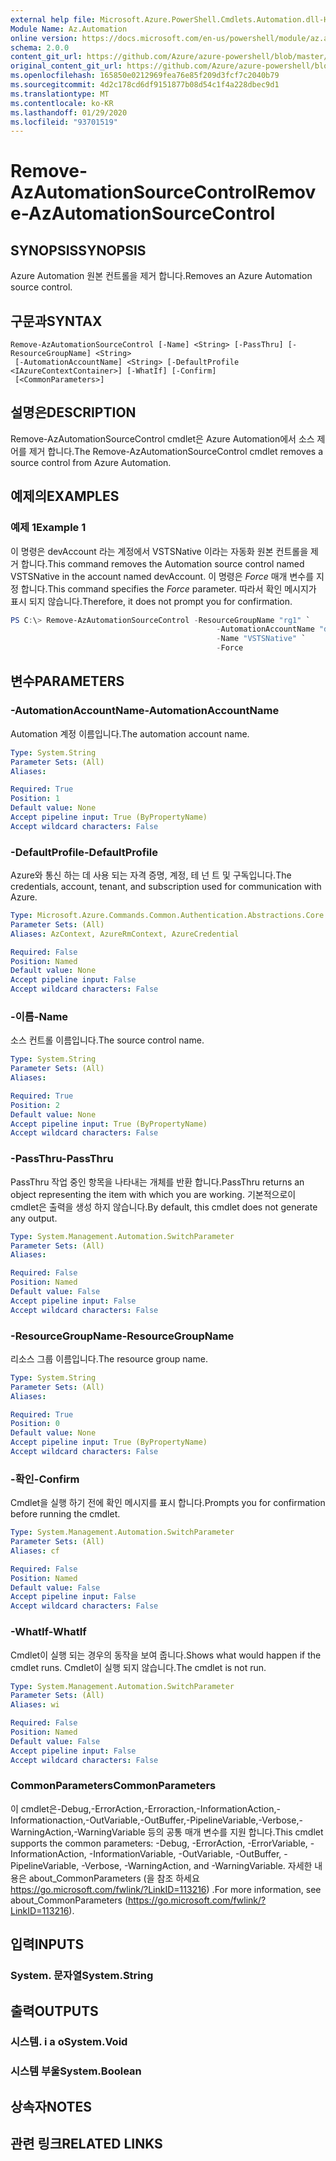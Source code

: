 ```yaml
---
external help file: Microsoft.Azure.PowerShell.Cmdlets.Automation.dll-Help.xml
Module Name: Az.Automation
online version: https://docs.microsoft.com/en-us/powershell/module/az.automation/remove-azautomationsourcecontrol
schema: 2.0.0
content_git_url: https://github.com/Azure/azure-powershell/blob/master/src/Automation/Automation/help/Remove-AzAutomationSourceControl.md
original_content_git_url: https://github.com/Azure/azure-powershell/blob/master/src/Automation/Automation/help/Remove-AzAutomationSourceControl.md
ms.openlocfilehash: 165850e0212969fea76e85f209d3fcf7c2040b79
ms.sourcegitcommit: 4d2c178cd6df9151877b08d54c1f4a228dbec9d1
ms.translationtype: MT
ms.contentlocale: ko-KR
ms.lasthandoff: 01/29/2020
ms.locfileid: "93701519"
---
```

# <span data-ttu-id="5521a-101">Remove-AzAutomationSourceControl</span><span class="sxs-lookup"><span data-stu-id="5521a-101">Remove-AzAutomationSourceControl</span></span>

## <span data-ttu-id="5521a-102">SYNOPSIS</span><span class="sxs-lookup"><span data-stu-id="5521a-102">SYNOPSIS</span></span>
<span data-ttu-id="5521a-103">Azure Automation 원본 컨트롤을 제거 합니다.</span><span class="sxs-lookup"><span data-stu-id="5521a-103">Removes an Azure Automation source control.</span></span>

## <span data-ttu-id="5521a-104">구문과</span><span class="sxs-lookup"><span data-stu-id="5521a-104">SYNTAX</span></span>

```
Remove-AzAutomationSourceControl [-Name] <String> [-PassThru] [-ResourceGroupName] <String>
 [-AutomationAccountName] <String> [-DefaultProfile <IAzureContextContainer>] [-WhatIf] [-Confirm]
 [<CommonParameters>]
```

## <span data-ttu-id="5521a-105">설명은</span><span class="sxs-lookup"><span data-stu-id="5521a-105">DESCRIPTION</span></span>
<span data-ttu-id="5521a-106">Remove-AzAutomationSourceControl cmdlet은 Azure Automation에서 소스 제어를 제거 합니다.</span><span class="sxs-lookup"><span data-stu-id="5521a-106">The Remove-AzAutomationSourceControl cmdlet removes a source control from Azure Automation.</span></span>

## <span data-ttu-id="5521a-107">예제의</span><span class="sxs-lookup"><span data-stu-id="5521a-107">EXAMPLES</span></span>

### <span data-ttu-id="5521a-108">예제 1</span><span class="sxs-lookup"><span data-stu-id="5521a-108">Example 1</span></span>
<span data-ttu-id="5521a-109">이 명령은 devAccount 라는 계정에서 VSTSNative 이라는 자동화 원본 컨트롤을 제거 합니다.</span><span class="sxs-lookup"><span data-stu-id="5521a-109">This command removes the Automation source control named VSTSNative in the account named devAccount.</span></span>
<span data-ttu-id="5521a-110">이 명령은 *Force* 매개 변수를 지정 합니다.</span><span class="sxs-lookup"><span data-stu-id="5521a-110">This command specifies the *Force* parameter.</span></span> <span data-ttu-id="5521a-111">따라서 확인 메시지가 표시 되지 않습니다.</span><span class="sxs-lookup"><span data-stu-id="5521a-111">Therefore, it does not prompt you for confirmation.</span></span>

```powershell
PS C:\> Remove-AzAutomationSourceControl -ResourceGroupName "rg1" `
                                              -AutomationAccountName "devAccount" `
                                              -Name "VSTSNative" `
                                              -Force
```

## <span data-ttu-id="5521a-112">변수</span><span class="sxs-lookup"><span data-stu-id="5521a-112">PARAMETERS</span></span>

### <span data-ttu-id="5521a-113">-AutomationAccountName</span><span class="sxs-lookup"><span data-stu-id="5521a-113">-AutomationAccountName</span></span>
<span data-ttu-id="5521a-114">Automation 계정 이름입니다.</span><span class="sxs-lookup"><span data-stu-id="5521a-114">The automation account name.</span></span>

```yaml
Type: System.String
Parameter Sets: (All)
Aliases:

Required: True
Position: 1
Default value: None
Accept pipeline input: True (ByPropertyName)
Accept wildcard characters: False
```

### <span data-ttu-id="5521a-115">-DefaultProfile</span><span class="sxs-lookup"><span data-stu-id="5521a-115">-DefaultProfile</span></span>
<span data-ttu-id="5521a-116">Azure와 통신 하는 데 사용 되는 자격 증명, 계정, 테 넌 트 및 구독입니다.</span><span class="sxs-lookup"><span data-stu-id="5521a-116">The credentials, account, tenant, and subscription used for communication with Azure.</span></span>

```yaml
Type: Microsoft.Azure.Commands.Common.Authentication.Abstractions.Core.IAzureContextContainer
Parameter Sets: (All)
Aliases: AzContext, AzureRmContext, AzureCredential

Required: False
Position: Named
Default value: None
Accept pipeline input: False
Accept wildcard characters: False
```

### <span data-ttu-id="5521a-117">-이름</span><span class="sxs-lookup"><span data-stu-id="5521a-117">-Name</span></span>
<span data-ttu-id="5521a-118">소스 컨트롤 이름입니다.</span><span class="sxs-lookup"><span data-stu-id="5521a-118">The source control name.</span></span>

```yaml
Type: System.String
Parameter Sets: (All)
Aliases:

Required: True
Position: 2
Default value: None
Accept pipeline input: True (ByPropertyName)
Accept wildcard characters: False
```

### <span data-ttu-id="5521a-119">-PassThru</span><span class="sxs-lookup"><span data-stu-id="5521a-119">-PassThru</span></span>
<span data-ttu-id="5521a-120">PassThru 작업 중인 항목을 나타내는 개체를 반환 합니다.</span><span class="sxs-lookup"><span data-stu-id="5521a-120">PassThru returns an object representing the item with which you are working.</span></span>
<span data-ttu-id="5521a-121">기본적으로이 cmdlet은 출력을 생성 하지 않습니다.</span><span class="sxs-lookup"><span data-stu-id="5521a-121">By default, this cmdlet does not generate any output.</span></span>

```yaml
Type: System.Management.Automation.SwitchParameter
Parameter Sets: (All)
Aliases:

Required: False
Position: Named
Default value: False
Accept pipeline input: False
Accept wildcard characters: False
```

### <span data-ttu-id="5521a-122">-ResourceGroupName</span><span class="sxs-lookup"><span data-stu-id="5521a-122">-ResourceGroupName</span></span>
<span data-ttu-id="5521a-123">리소스 그룹 이름입니다.</span><span class="sxs-lookup"><span data-stu-id="5521a-123">The resource group name.</span></span>

```yaml
Type: System.String
Parameter Sets: (All)
Aliases:

Required: True
Position: 0
Default value: None
Accept pipeline input: True (ByPropertyName)
Accept wildcard characters: False
```

### <span data-ttu-id="5521a-124">-확인</span><span class="sxs-lookup"><span data-stu-id="5521a-124">-Confirm</span></span>
<span data-ttu-id="5521a-125">Cmdlet을 실행 하기 전에 확인 메시지를 표시 합니다.</span><span class="sxs-lookup"><span data-stu-id="5521a-125">Prompts you for confirmation before running the cmdlet.</span></span>

```yaml
Type: System.Management.Automation.SwitchParameter
Parameter Sets: (All)
Aliases: cf

Required: False
Position: Named
Default value: False
Accept pipeline input: False
Accept wildcard characters: False
```

### <span data-ttu-id="5521a-126">-WhatIf</span><span class="sxs-lookup"><span data-stu-id="5521a-126">-WhatIf</span></span>
<span data-ttu-id="5521a-127">Cmdlet이 실행 되는 경우의 동작을 보여 줍니다.</span><span class="sxs-lookup"><span data-stu-id="5521a-127">Shows what would happen if the cmdlet runs.</span></span>
<span data-ttu-id="5521a-128">Cmdlet이 실행 되지 않습니다.</span><span class="sxs-lookup"><span data-stu-id="5521a-128">The cmdlet is not run.</span></span>

```yaml
Type: System.Management.Automation.SwitchParameter
Parameter Sets: (All)
Aliases: wi

Required: False
Position: Named
Default value: False
Accept pipeline input: False
Accept wildcard characters: False
```

### <span data-ttu-id="5521a-129">CommonParameters</span><span class="sxs-lookup"><span data-stu-id="5521a-129">CommonParameters</span></span>
<span data-ttu-id="5521a-130">이 cmdlet은-Debug,-ErrorAction,-Erroraction,-InformationAction,-Informationaction,-OutVariable,-OutBuffer,-PipelineVariable,-Verbose,-WarningAction,-WarningVariable 등의 공통 매개 변수를 지원 합니다.</span><span class="sxs-lookup"><span data-stu-id="5521a-130">This cmdlet supports the common parameters: -Debug, -ErrorAction, -ErrorVariable, -InformationAction, -InformationVariable, -OutVariable, -OutBuffer, -PipelineVariable, -Verbose, -WarningAction, and -WarningVariable.</span></span> <span data-ttu-id="5521a-131">자세한 내용은 about_CommonParameters (을 참조 하세요 https://go.microsoft.com/fwlink/?LinkID=113216) .</span><span class="sxs-lookup"><span data-stu-id="5521a-131">For more information, see about_CommonParameters (https://go.microsoft.com/fwlink/?LinkID=113216).</span></span>

## <span data-ttu-id="5521a-132">입력</span><span class="sxs-lookup"><span data-stu-id="5521a-132">INPUTS</span></span>

### <span data-ttu-id="5521a-133">System. 문자열</span><span class="sxs-lookup"><span data-stu-id="5521a-133">System.String</span></span>

## <span data-ttu-id="5521a-134">출력</span><span class="sxs-lookup"><span data-stu-id="5521a-134">OUTPUTS</span></span>

### <span data-ttu-id="5521a-135">시스템. i a o</span><span class="sxs-lookup"><span data-stu-id="5521a-135">System.Void</span></span>

### <span data-ttu-id="5521a-136">시스템 부울</span><span class="sxs-lookup"><span data-stu-id="5521a-136">System.Boolean</span></span>

## <span data-ttu-id="5521a-137">상속자</span><span class="sxs-lookup"><span data-stu-id="5521a-137">NOTES</span></span>

## <span data-ttu-id="5521a-138">관련 링크</span><span class="sxs-lookup"><span data-stu-id="5521a-138">RELATED LINKS</span></span>
